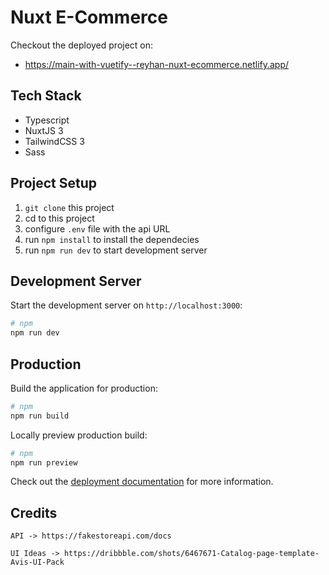# Nuxt E-Commerce

Checkout the deployed project on:

- https://main-with-vuetify--reyhan-nuxt-ecommerce.netlify.app/

## Tech Stack

- Typescript
- NuxtJS 3
- TailwindCSS 3
- Sass

## Project Setup

1. `git clone` this project
2. cd to this project
3. configure `.env` file with the api URL
4. run `npm install` to install the dependecies
5. run `npm run dev` to start development server

## Development Server

Start the development server on `http://localhost:3000`:

```bash
# npm
npm run dev
```

## Production

Build the application for production:

```bash
# npm
npm run build
```

Locally preview production build:

```bash
# npm
npm run preview
```

Check out the [deployment documentation](https://nuxt.com/docs/getting-started/deployment) for more information.

## Credits

```
API -> https://fakestoreapi.com/docs

UI Ideas -> https://dribbble.com/shots/6467671-Catalog-page-template-Avis-UI-Pack
```
